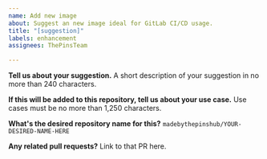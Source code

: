 ```yaml
---
name: Add new image
about: Suggest an new image ideal for GitLab CI/CD usage.
title: "[suggestion]"
labels: enhancement
assignees: ThePinsTeam

---
```


**Tell us about your suggestion.**
A short description of your suggestion in no more than 240 characters.

**If this will be added to this repository, tell us about your use case.**
Use cases must be no more than 1,250 characters.

**What's the desired repository name for this?**
`madebythepinshub/YOUR-DESIRED-NAME-HERE`

**Any related pull requests?**
Link to that PR here.
